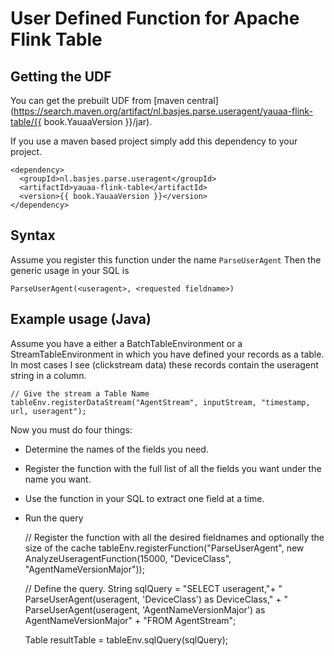 # User Defined Function for Apache Flink Table

## Getting the UDF
You can get the prebuilt UDF from [maven central](https://search.maven.org/artifact/nl.basjes.parse.useragent/yauaa-flink-table/{{ book.YauaaVersion }}/jar).

If you use a maven based project simply add this dependency to your project.

<pre><code>&lt;dependency&gt;
  &lt;groupId&gt;nl.basjes.parse.useragent&lt;/groupId&gt;
  &lt;artifactId&gt;yauaa-flink-table&lt;/artifactId&gt;
  &lt;version&gt;{{ book.YauaaVersion }}&lt;/version&gt;
&lt;/dependency&gt;
</code></pre>

## Syntax
Assume you register this function under the name `ParseUserAgent`
Then the generic usage in your SQL is

<pre><code>ParseUserAgent(&lt;useragent&gt;, &lt;requested fieldname&gt;)</code></pre>

## Example usage (Java)
Assume you have a either a BatchTableEnvironment or a StreamTableEnvironment in which you have defined your records as a table.
In most cases I see (clickstream data) these records contain the useragent string in a column.

    // Give the stream a Table Name
    tableEnv.registerDataStream("AgentStream", inputStream, "timestamp, url, useragent");

Now you must do four things:

* Determine the names of the fields you need.
* Register the function with the full list of all the fields you want under the name you want.
* Use the function in your SQL to extract one field at a time.
* Run the query


    // Register the function with all the desired fieldnames and optionally the size of the cache
    tableEnv.registerFunction("ParseUserAgent", new AnalyzeUseragentFunction(15000, "DeviceClass", "AgentNameVersionMajor"));

    // Define the query.
    String sqlQuery =
        "SELECT useragent,"+
        "       ParseUserAgent(useragent, 'DeviceClass')            as DeviceClass," +
        "       ParseUserAgent(useragent, 'AgentNameVersionMajor')  as AgentNameVersionMajor" +
        "FROM AgentStream";

    Table  resultTable   = tableEnv.sqlQuery(sqlQuery);

